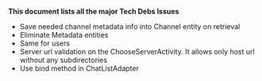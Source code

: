 **This document lists all the major Tech Debs Issues**

- Save needed channel metadata info into Channel entity on retrieval
- Eliminate Metadata entities
- Same for users
- Server url validation on the ChooseServerActivity. It allows only host url without any subdirectories
- Use bind method in ChatListAdapter